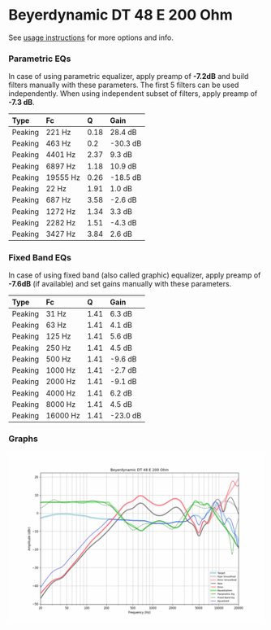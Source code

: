 # Beyerdynamic DT 48 E 200 Ohm
See [usage instructions](https://github.com/jaakkopasanen/AutoEq#usage) for more options and info.

### Parametric EQs
In case of using parametric equalizer, apply preamp of **-7.2dB** and build filters manually
with these parameters. The first 5 filters can be used independently.
When using independent subset of filters, apply preamp of **-7.3 dB**.

| Type    | Fc       |    Q | Gain     |
|:--------|:---------|:-----|:---------|
| Peaking | 221 Hz   | 0.18 | 28.4 dB  |
| Peaking | 463 Hz   | 0.2  | -30.3 dB |
| Peaking | 4401 Hz  | 2.37 | 9.3 dB   |
| Peaking | 6897 Hz  | 1.18 | 10.9 dB  |
| Peaking | 19555 Hz | 0.26 | -18.5 dB |
| Peaking | 22 Hz    | 1.91 | 1.0 dB   |
| Peaking | 687 Hz   | 3.58 | -2.6 dB  |
| Peaking | 1272 Hz  | 1.34 | 3.3 dB   |
| Peaking | 2282 Hz  | 1.51 | -4.3 dB  |
| Peaking | 3427 Hz  | 3.84 | 2.6 dB   |

### Fixed Band EQs
In case of using fixed band (also called graphic) equalizer, apply preamp of **-7.6dB**
(if available) and set gains manually with these parameters.

| Type    | Fc       |    Q | Gain     |
|:--------|:---------|:-----|:---------|
| Peaking | 31 Hz    | 1.41 | 6.3 dB   |
| Peaking | 63 Hz    | 1.41 | 4.1 dB   |
| Peaking | 125 Hz   | 1.41 | 5.6 dB   |
| Peaking | 250 Hz   | 1.41 | 4.5 dB   |
| Peaking | 500 Hz   | 1.41 | -9.6 dB  |
| Peaking | 1000 Hz  | 1.41 | -2.7 dB  |
| Peaking | 2000 Hz  | 1.41 | -9.1 dB  |
| Peaking | 4000 Hz  | 1.41 | 6.2 dB   |
| Peaking | 8000 Hz  | 1.41 | 4.5 dB   |
| Peaking | 16000 Hz | 1.41 | -23.0 dB |

### Graphs
![](./Beyerdynamic%20DT%2048%20E%20200%20Ohm.png)